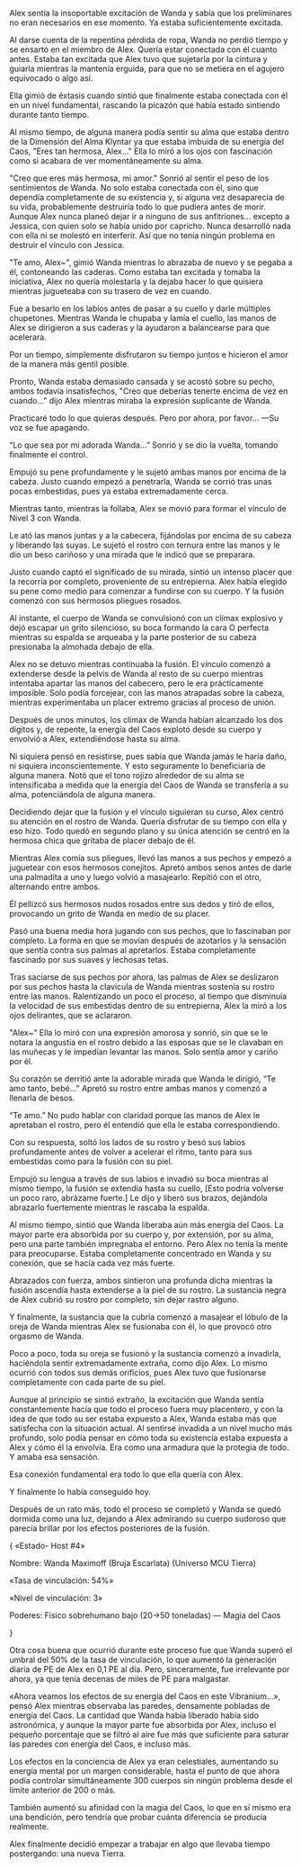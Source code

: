 
Alex sentía la insoportable excitación de Wanda y sabía que los preliminares no eran necesarios en ese momento. Ya estaba suficientemente excitada.

Al darse cuenta de la repentina pérdida de ropa, Wanda no perdió tiempo y se ensartó en el miembro de Alex. Quería estar conectada con él cuanto antes. Estaba tan excitada que Alex tuvo que sujetarla por la cintura y guiarla mientras la mantenía erguida, para que no se metiera en el agujero equivocado o algo así.

Ella gimió de éxtasis cuando sintió que finalmente estaba conectada con él en un nivel fundamental, rascando la picazón que había estado sintiendo durante tanto tiempo.

Al mismo tiempo, de alguna manera podía sentir su alma que estaba dentro de la Dimensión del Alma Klyntar ya que estaba imbuida de su energía del Caos, "Eres tan hermosa, Alex..." Ella lo miró a los ojos con fascinación como si acabara de ver momentáneamente su alma.

"Creo que eres más hermosa, mi amor." Sonrió al sentir el peso de los sentimientos de Wanda. No solo estaba conectada con él, sino que dependía completamente de su existencia y, si alguna vez desaparecía de su vida, probablemente destruiría todo lo que pudiera antes de morir. Aunque Alex nunca planeó dejar ir a ninguno de sus anfitriones... excepto a Jessica, con quien solo se había unido por capricho. Nunca desarrolló nada con ella ni se molestó en interferir. Así que no tenía ningún problema en destruir el vínculo con Jessica.

"Te amo, Alex~", gimió Wanda mientras lo abrazaba de nuevo y se pegaba a él, contoneando las caderas. Como estaba tan excitada y tomaba la iniciativa, Alex no quería molestarla y la dejaba hacer lo que quisiera mientras jugueteaba con su trasero de vez en cuando.

Fue a besarlo en los labios antes de pasar a su cuello y darle múltiples chupetones. Mientras Wanda le chupaba y lamía el cuello, las manos de Alex se dirigieron a sus caderas y la ayudaron a balancearse para que acelerara.

Por un tiempo, simplemente disfrutaron su tiempo juntos e hicieron el amor de la manera más gentil posible.

Pronto, Wanda estaba demasiado cansada y se acostó sobre su pecho, ambos todavía insatisfechos, "Creo que deberías tenerte encima de vez en cuando..." dijo Alex mientras miraba la expresión suplicante de Wanda.

Practicaré todo lo que quieras después. Pero por ahora, por favor... —Su voz se fue apagando.

“Lo que sea por mi adorada Wanda…” Sonrió y se dio la vuelta, tomando finalmente el control.

Empujó su pene profundamente y le sujetó ambas manos por encima de la cabeza. Justo cuando empezó a penetrarla, Wanda se corrió tras unas pocas embestidas, pues ya estaba extremadamente cerca.

Mientras tanto, mientras la follaba, Alex se movió para formar el vínculo de Nivel 3 con Wanda.

Le ató las manos juntas y a la cabecera, fijándolas por encima de su cabeza y liberando las suyas. Le sujetó el rostro con ternura entre las manos y le dio un beso cariñoso y una mirada que le indicó que se preparara.

Justo cuando captó el significado de su mirada, sintió un intenso placer que la recorría por completo, proveniente de su entrepierna. Alex había elegido su pene como medio para comenzar a fundirse con su cuerpo. Y la fusión comenzó con sus hermosos pliegues rosados.

Al instante, el cuerpo de Wanda se convulsionó con un clímax explosivo y dejó escapar un grito silencioso, su boca formando la cara O perfecta mientras su espalda se arqueaba y la parte posterior de su cabeza presionaba la almohada debajo de ella.

Alex no se detuvo mientras continuaba la fusión. El vínculo comenzó a extenderse desde la pelvis de Wanda al resto de su cuerpo mientras intentaba apartar las manos del cabecero, pero le era prácticamente imposible. Solo podía forcejear, con las manos atrapadas sobre la cabeza, mientras experimentaba un placer extremo gracias al proceso de unión.

Después de unos minutos, los clímax de Wanda habían alcanzado los dos dígitos y, de repente, la energía del Caos explotó desde su cuerpo y envolvió a Alex, extendiéndose hasta su alma.

Ni siquiera pensó en resistirse, pues sabía que Wanda jamás le haría daño, ni siquiera inconscientemente. Y esto seguramente lo beneficiaría de alguna manera. Notó que el tono rojizo alrededor de su alma se intensificaba a medida que la energía del Caos de Wanda se transfería a su alma, potenciándola de alguna manera.

Decidiendo dejar que la fusión y el vínculo siguieran su curso, Alex centró su atención en el rostro de Wanda. Quería disfrutar de su tiempo con ella y eso hizo. Todo quedó en segundo plano y su única atención se centró en la hermosa chica que gritaba de placer debajo de él.

Mientras Alex comía sus pliegues, llevó las manos a sus pechos y empezó a juguetear con esos hermosos conejitos. Apretó ambos senos antes de darle una palmadita a uno y luego volvió a masajearlo. Repitió con el otro, alternando entre ambos.

Él pellizcó sus hermosos nudos rosados ​​entre sus dedos y tiró de ellos, provocando un grito de Wanda en medio de su placer.

Pasó una buena media hora jugando con sus pechos, que lo fascinaban por completo. La forma en que se movían después de azotarlos y la sensación que sentía contra sus palmas al apretarlos. Estaba completamente fascinado por sus suaves y lechosas tetas.

Tras saciarse de sus pechos por ahora, las palmas de Alex se deslizaron por sus pechos hasta la clavícula de Wanda mientras sostenía su rostro entre las manos. Ralentizando un poco el proceso, al tiempo que disminuía la velocidad de sus embestidas dentro de su entrepierna, Alex la miró a los ojos delirantes, que se aclararon.

"Alex~" Ella lo miró con una expresión amorosa y sonrió, sin que se le notara la angustia en el rostro debido a las esposas que se le clavaban en las muñecas y le impedían levantar las manos. Solo sentía amor y cariño por él.

Su corazón se derritió ante la adorable mirada que Wanda le dirigió, “Te amo tanto, bebé…” Apretó su rostro entre ambas manos y comenzó a llenarla de besos.

“Te amo.” No pudo hablar con claridad porque las manos de Alex le apretaban el rostro, pero él entendió que ella le estaba correspondiendo.

Con su respuesta, soltó los lados de su rostro y besó sus labios profundamente antes de volver a acelerar el ritmo, tanto para sus embestidas como para la fusión con su piel.

Empujó su lengua a través de sus labios e invadió su boca mientras al mismo tiempo, la fusión se extendía hasta su cuello, [Esto podría volverse un poco raro, abrázame fuerte.] Le dijo y liberó sus brazos, dejándola abrazarlo fuertemente mientras le rascaba la espalda.

Al mismo tiempo, sintió que Wanda liberaba aún más energía del Caos. La mayor parte era absorbida por su cuerpo y, por extensión, por su alma, pero una parte también impregnaba el entorno. Pero Alex no tenía la mente para preocuparse. Estaba completamente concentrado en Wanda y su conexión, que se hacía cada vez más fuerte.

Abrazados con fuerza, ambos sintieron una profunda dicha mientras la fusión ascendía hasta extenderse a la piel de su rostro. La sustancia negra de Alex cubrió su rostro por completo, sin dejar rastro alguno.

Y finalmente, la sustancia que la cubría comenzó a masajear el lóbulo de la oreja de Wanda mientras Alex se fusionaba con él, lo que provocó otro orgasmo de Wanda.

Poco a poco, toda su oreja se fusionó y la sustancia comenzó a invadirla, haciéndola sentir extremadamente extraña, como dijo Alex. Lo mismo ocurrió con todos sus demás orificios, pues Alex tuvo que fusionarse completamente con cada parte de su piel.

Aunque al principio se sintió extraño, la excitación que Wanda sentía constantemente hacía que todo el proceso fuera muy placentero, y con la idea de que todo su ser estaba expuesto a Alex, Wanda estaba más que satisfecha con la situación actual. Al sentirse invadida a un nivel mucho más profundo, solo podía pensar en cómo toda su existencia estaba expuesta a Alex y cómo él la envolvía. Era como una armadura que la protegía de todo. Y amaba esa sensación.

Esa conexión fundamental era todo lo que ella quería con Alex.

Y finalmente lo había conseguido hoy.

Después de un rato más, todo el proceso se completó y Wanda se quedó dormida como una luz, dejando a Alex admirando su cuerpo sudoroso que parecía brillar por los efectos posteriores de la fusión.

{ «Estado- Host #4»

Nombre: Wanda Maximoff (Bruja Escarlata) (Universo MCU Tierra)

«Tasa de vinculación: 54%»

«Nivel de vinculación: 3»

Poderes: Físico sobrehumano bajo (20->50 toneladas) — Magia del Caos

}

Otra cosa buena que ocurrió durante este proceso fue que Wanda superó el umbral del 50% de la tasa de vinculación, lo que aumentó la generación diaria de PE de Alex en 0,1 PE al día. Pero, sinceramente, fue irrelevante por ahora, ya que tenía decenas de miles de PE para malgastar.

«Ahora veamos los efectos de su energía del Caos en este Vibranium…», pensó Alex mientras observaba las paredes, densamente pobladas de energía del Caos. La cantidad que Wanda había liberado había sido astronómica, y aunque la mayor parte fue absorbida por Alex, incluso el pequeño porcentaje que se filtró al aire fue más que suficiente para saturar las paredes con energía del Caos, e incluso más.

Los efectos en la conciencia de Alex ya eran celestiales, aumentando su energía mental por un margen considerable, hasta el punto de que ahora podía controlar simultáneamente 300 cuerpos sin ningún problema desde el límite anterior de 200 o más.

También aumentó su afinidad con la magia del Caos, lo que en sí mismo era una bendición, pero tendría que probar cuánta diferencia se producía realmente.

Alex finalmente decidió empezar a trabajar en algo que llevaba tiempo postergando: una nueva Tierra.

